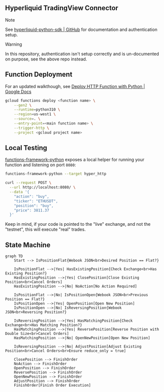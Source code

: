 ## Hyperliquid TradingView Connector

> [!NOTE]
>
> See [hyperliquid-python-sdk | GitHub] for documentation and authentication setup. 

> [!WARNING]
>
> In this repository, authentication isn't setup correctly and is un-documented on purpose, see the above repo instead.

## Function Deployment

For an updated walkthough, see [Deploy HTTP Function with Python | Google Docs]

```sh
gcloud functions deploy <function name> \
    --gen2 \
    --runtime=python310 \
    --region=us-west1 \
    --source=. \
    --entry-point=<main function name> \
    --trigger-http \
    --project <gcloud project name>
```

## Local Testing

[functions-framework-python] exposes a local helper for running your function and listening on port `8080`:

```sh
functions-framework-python --target hyper_http

curl --request POST \
  --url http://localhost:8080/ \
  --data '{
    "action": "buy",
    "ticker": "ETHUSDT",
    "position": "buy",
    "price": 3811.37
  }'
```

Keep in mind, if your code is pointed to the "live" exchange, and not the "testnet", this will execute "real" trades.


## State Machine

```mermaid
graph TD
    Start --> IsPositionFlat{Webook JSON<br>Desired Position == Flat?}

    IsPositionFlat -->|Yes| HasExistingPosition{Check Exchange<br>Has Existing Position?}
    HasExistingPosition -->|Yes| ClosePosition[Close Existing Position<br>Cancel Orders]
    HasExistingPosition -->|No| NoAction[No Action Required]

    IsPositionFlat -->|No| IsPositionOpen{Webook JSON<br>Previous Position == Flat?}
    IsPositionOpen -->|Yes| OpenPosition[Open New Position]
    IsPositionOpen -->|No| IsReversingPosition{Webook JSON<br>Reversing Position?}

    IsReversingPosition -->|Yes| HasMatchingPosition{Check Exchange<br>Has Matching Position?}
    HasMatchingPosition -->|Yes| ReversePosition[Reverse Position with Double Size<br>Cancel Orders]
    HasMatchingPosition -->|No| OpenNewPosition[Open New Position]

    IsReversingPosition -->|No| AdjustPosition[Adjust Existing Position<br>Cancel Orders<br>Ensure reduce_only = true]

    ClosePosition --> FinishOrder
    NoAction --> FinishOrder
    OpenPosition --> FinishOrder
    ReversePosition --> FinishOrder
    OpenNewPosition --> FinishOrder
    AdjustPosition --> FinishOrder
    FinishOrder[Finish Order Execution]
```

[functions-framework-python]: https://github.com/GoogleCloudPlatform/functions-framework-python
[Deploy HTTP Function with Python | Google Docs]: https://cloud.google.com/functions/docs/create-deploy-http-python
[hyperliquid-python-sdk | GitHub]: https://github.com/hyperliquid-dex/hyperliquid-python-sdk
